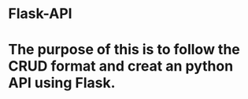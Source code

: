 # Flask-API

# The purpose of this is to follow the CRUD format and creat an python API using Flask. 
